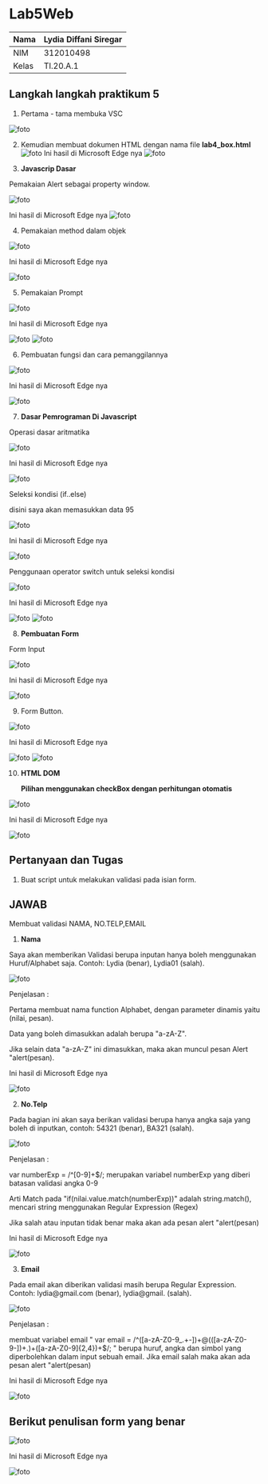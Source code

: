 # Lab5Web
| Nama      | Lydia Diffani Siregar |
| ----------- | ----------- |
| NIM     | 312010498       |
| Kelas   | TI.20.A.1        |

## Langkah langkah praktikum 5

1. Pertama - tama membuka VSC

![foto](foto/awalan.PNG)

2. Kemudian membuat dokumen HTML dengan nama file <strong> lab4_box.html </strong>
![foto](foto/1.PNG)
Ini hasil di Microsoft Edge nya
![foto](foto/hasil1.PNG)

3. <strong> Javascrip Dasar </strong>

<p> Pemakaian Alert sebagai property window. </p>

![foto](foto/2.PNG)

Ini hasil di Microsoft Edge nya
![foto](foto/hasil2.PNG)

4. Pemakaian method dalam objek

![foto](foto/3.PNG)
<p> Ini hasil di Microsoft Edge nya </p>

![foto](foto/hasil3.PNG)

5. <p> Pemakaian Prompt </p>

![foto](foto/4.PNG)

<p> Ini hasil di Microsoft Edge nya </p>

![foto](foto/hasil4.1.PNG)
![foto](foto/hasil4.2.PNG)

6. <p> Pembuatan fungsi dan cara pemanggilannya </p>

![foto](foto/5.PNG)

<p> Ini hasil di Microsoft Edge nya </p>

![foto](foto/hasil5.PNG)

7. <strong> Dasar Pemrograman Di Javascript </strong>
<p> Operasi dasar aritmatika </p>

![foto](foto/6.PNG)

<p> Ini hasil di Microsoft Edge nya </p>

![foto](foto/hasil6.PNG)

Seleksi kondisi (if..else)
<p> disini saya akan memasukkan data 95 </p>

![foto](foto/7.PNG)

<p> Ini hasil di Microsoft Edge nya </p>

![foto](foto/hasil7.PNG)

<p> Penggunaan operator switch untuk seleksi kondisi </p>

![foto](foto/8.png)

<p> Ini hasil di Microsoft Edge nya </p>

![foto](foto/hasil8.1.PNG)
![foto](foto/hasil8.2.PNG)

8. <strong> Pembuatan Form </strong>
<p> Form Input </p>

![foto](foto/9.PNG)

<p> Ini hasil di Microsoft Edge nya </p>

![foto](foto/hasil9.PNG)

9. <p> Form Button. </p>

![foto](foto/10.png)

<p> Ini hasil di Microsoft Edge nya </p>

![foto](foto/hasil10.1.PNG)
![foto](foto/hasil10.2.PNG)

10. <strong> HTML DOM </strong>
<strong><p> Pilihan menggunakan checkBox dengan perhitungan otomatis </p></strong>

![foto](foto/11.PNG)

<p> Ini hasil di Microsoft Edge nya </p>

![foto](foto/hasil11.PNG)

## Pertanyaan dan Tugas
1. Buat script untuk melakukan validasi pada isian form.

## JAWAB
Membuat validasi NAMA, NO.TELP,EMAIL
1. <strong>Nama</strong>
<p>Saya akan memberikan Validasi berupa inputan hanya boleh menggunakan Huruf/Alphabet saja. Contoh: Lydia (benar), Lydia01 (salah).

![foto](foto/12.PNG)

Penjelasan :

<p>Pertama membuat nama function Alphabet, dengan parameter dinamis yaitu (nilai, pesan).</p>
<p>Data yang boleh dimasukkan adalah berupa "a-zA-Z".</p>
<p>Jika selain data "a-zA-Z" ini dimasukkan, maka akan muncul pesan Alert "alert(pesan).</p>

<p> Ini hasil di Microsoft Edge nya </p>

![foto](foto/hasil12.PNG)

2. <strong>No.Telp</strong>
<p>Pada bagian ini akan saya berikan validasi berupa hanya angka saja yang boleh di inputkan, contoh: 54321 (benar), BA321 (salah).</p>

![foto](foto/13.PNG)

Penjelasan :

<p>var numberExp = /^[0-9]+$/; merupakan variabel numberExp yang diberi batasan validasi angka 0-9</p>
<p>Arti Match pada "if(nilai.value.match(numberExp))" adalah string.match(), mencari string menggunakan Regular Expression (Regex)</p>
<p>Jika salah atau inputan tidak benar maka akan ada pesan alert "alert(pesan)</p>

<p> Ini hasil di Microsoft Edge nya </p>

![foto](foto/hasil13.PNG)

3. <strong>Email</strong>
<p>Pada email akan diberikan validasi masih berupa Regular Expression. Contoh: lydia@gmail.com (benar), lydia@gmail. (salah).</p>

![foto](foto/14.PNG)


Penjelasan :

<p>membuat variabel email " var email = /^([a-zA-Z0-9_.+-])+@(([a-zA-Z0-9-])+.)+([a-zA-Z0-9]{2,4})+$/; " berupa huruf, angka dan simbol yang diperbolehkan dalam input sebuah email. Jika email salah maka akan ada pesan alert "alert(pesan)</p>

<p> Ini hasil di Microsoft Edge nya </p>

![foto](foto/hasil14.PNG)

## Berikut penulisan form yang benar
![foto](foto/15.png)

<p> Ini hasil di Microsoft Edge nya </p>

![foto](foto/hasil15.PNG)
